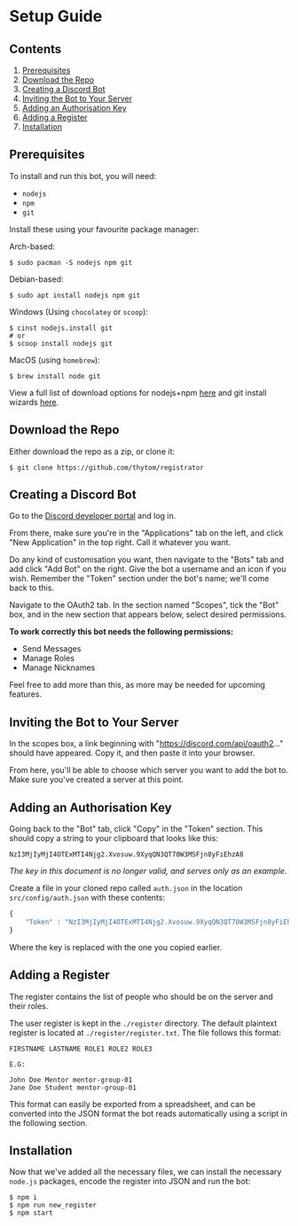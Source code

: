 # Setup Guide

## Contents

1. [Prerequisites](#prerequisites)
2. [Download the Repo](#download-the-repo)
3. [Creating a Discord Bot](#creating-a-discord-bot)
4. [Inviting the Bot to Your Server](#inviting-the-bot-to-your-server)
5. [Adding an Authorisation Key](#adding-an-authorisation-key)
6. [Adding a Register](#adding-a-register)
7. [Installation](#installation)

## Prerequisites

To install and run this bot, you will need:

* `nodejs`
* `npm`
* `git`

Install these using your favourite package manager:

Arch-based:
```
$ sudo pacman -S nodejs npm git
```

Debian-based:
```
$ sudo apt install nodejs npm git
```

Windows (Using `chocolatey` or `scoop`):

```
$ cinst nodejs.install git
# or
$ scoop install nodejs git
```

MacOS (using `homebrew`):

```
$ brew install node git
```

View a full list of download options for nodejs+npm
[here](https://nodejs.org/en/download/package-manager) and git install wizards
[here](https://git-scm.com/downloads).

## Download the Repo

Either download the repo as a zip, or clone it:

```
$ git clone https://github.com/thytom/registrator
```

## Creating a Discord Bot

Go to the [Discord developer portal](https://discord.com/developers) and log in.

From there, make sure you're in the "Applications" tab on the left, and click
"New Application" in the top right. Call it whatever you want.

Do any kind of customisation you want, then navigate to the "Bots" tab and add
click "Add Bot" on the right. Give the bot a username and an icon if you wish.
Remember the "Token" section under the bot's name; we'll come back to this.

Navigate to the OAuth2 tab. In the section named "Scopes", tick the "Bot" box,
and in the new section that appears below, select desired permissions.

**To work correctly this bot needs the following permissions:**

* Send Messages
* Manage Roles
* Manage Nicknames

Feel free to add more than this, as more may be needed for upcoming
features.

## Inviting the Bot to Your Server

In the scopes box, a link beginning with "https://discord.com/api/oauth2..."
should have appeared. Copy it, and then paste it into your browser.

From here, you'll be able to choose which server you want to add the bot to.
Make sure you've created a server at this point.

## Adding an Authorisation Key

Going back to the "Bot" tab, click "Copy" in the "Token" section. This should
copy a string to your clipboard that looks like this: 

```
NzI3MjIyMjI4OTExMTI4Njg2.Xvosuw.9XyqQN3QT70W3MSFjn8yFiEhzA8
```

*The key in this document is no longer valid, and serves only as an example.*

Create a file in your cloned repo called `auth.json` in the location
`src/config/auth.json` with these contents:

```javascript
{
	"Token" : "NzI3MjIyMjI4OTExMTI4Njg2.Xvosuw.9XyqQN3QT70W3MSFjn8yFiEhzA8"
}
```

Where the key is replaced with the one you copied earlier. 

## Adding a Register

The register contains the list of people who should be on the server and their
roles.

The user register is kept in the `./register` directory. The default plaintext
register is located at `./register/register.txt`. The file follows this format:

```
FIRSTNAME LASTNAME ROLE1 ROLE2 ROLE3

E.G:

John Doe Mentor mentor-group-01
Jane Doe Student mentor-group-01
```

This format can easily be exported from a spreadsheet, and can be converted into
the JSON format the bot reads automatically using a script in the following
section.

## Installation

Now that we've added all the necessary files, we can install the necessary
`node.js` packages, encode the register into JSON and run the bot:

```
$ npm i
$ npm run new_register
$ npm start 
```
